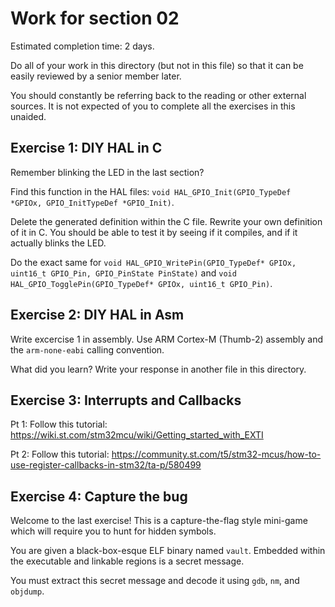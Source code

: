 # Work for section 02

Estimated completion time: 2 days.

Do all of your work in this directory (but not in this file) so that it can be easily reviewed by a senior member later.

You should constantly be referring back to the reading or other external sources. It is not expected of you to complete all the exercises in this unaided.

## Exercise 1: DIY HAL in C

Remember blinking the LED in the last section?

Find this function in the HAL files: `void HAL_GPIO_Init(GPIO_TypeDef  *GPIOx, GPIO_InitTypeDef *GPIO_Init)`.

Delete the generated definition within the C file. Rewrite your own definition of it in C. You should be able to test it by seeing if it compiles, and if it actually blinks the LED.

Do the exact same for `void HAL_GPIO_WritePin(GPIO_TypeDef* GPIOx, uint16_t GPIO_Pin, GPIO_PinState PinState)` and `void HAL_GPIO_TogglePin(GPIO_TypeDef* GPIOx, uint16_t GPIO_Pin)`.

## Exercise 2: DIY HAL in Asm

Write excercise 1 in assembly. Use ARM Cortex-M (Thumb-2) assembly and the `arm-none-eabi` calling convention.

What did you learn? Write your response in another file in this directory.

## Exercise 3: Interrupts and Callbacks

Pt 1: Follow this tutorial: https://wiki.st.com/stm32mcu/wiki/Getting_started_with_EXTI

Pt 2: Follow this tutorial: https://community.st.com/t5/stm32-mcus/how-to-use-register-callbacks-in-stm32/ta-p/580499

## Exercise 4: Capture the bug

Welcome to the last exercise! This is a capture-the-flag style mini-game which will require you to hunt for hidden symbols.

You are given a black-box-esque ELF binary named `vault`. Embedded within the executable and linkable regions is a secret message.

You must extract this secret message and decode it using `gdb`, `nm`, and `objdump`.
